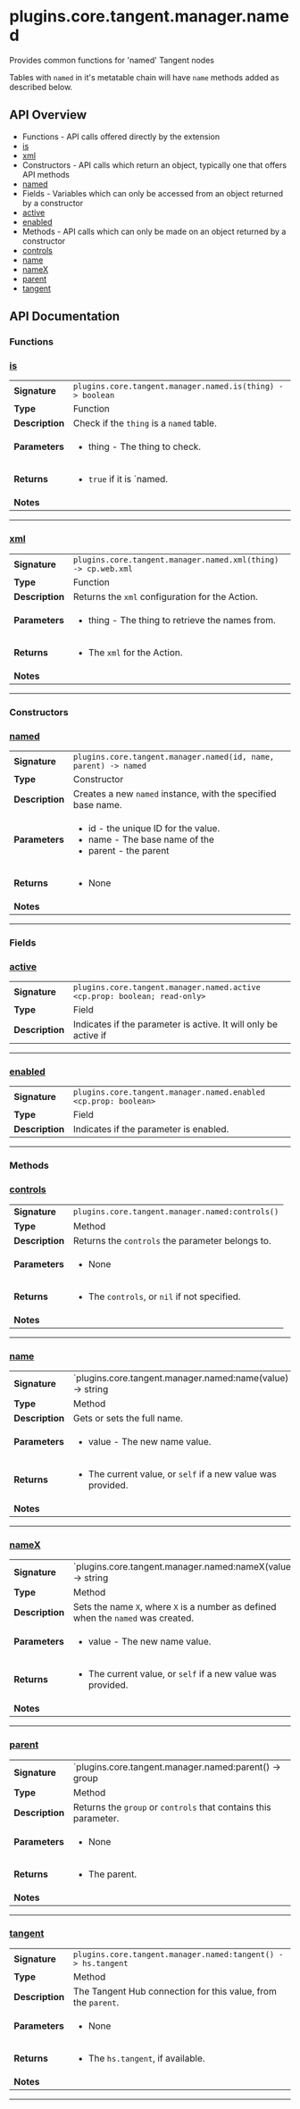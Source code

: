 # plugins.core.tangent.manager.named

Provides common functions for 'named' Tangent nodes

Tables with `named` in it's metatable chain will have `name` methods added
as described below.

## API Overview
* Functions - API calls offered directly by the extension
 * [is](#is)
 * [xml](#xml)
* Constructors - API calls which return an object, typically one that offers API methods
 * [named](#named)
* Fields - Variables which can only be accessed from an object returned by a constructor
 * [active](#active)
 * [enabled](#enabled)
* Methods - API calls which can only be made on an object returned by a constructor
 * [controls](#controls)
 * [name](#name)
 * [nameX](#nameX)
 * [parent](#parent)
 * [tangent](#tangent)

## API Documentation

### Functions


### [is](#is)

|                                             |                                                                                     |
| --------------------------------------------|-------------------------------------------------------------------------------------|
| **Signature**                               | `plugins.core.tangent.manager.named.is(thing) -> boolean`                                                                    |
| **Type**                                    | Function                                                                     |
| **Description**                             | Check if the `thing` is a `named` table.                                                                     |
| **Parameters**                              | <ul><li>thing     - The thing to check.</li></ul> |
| **Returns**                                 | <ul><li>`true` if it is `named.</li></ul>          |
| **Notes**                                   | <ul></ul>                |

---

### [xml](#xml)

|                                             |                                                                                     |
| --------------------------------------------|-------------------------------------------------------------------------------------|
| **Signature**                               | `plugins.core.tangent.manager.named.xml(thing) -> cp.web.xml`                                                                    |
| **Type**                                    | Function                                                                     |
| **Description**                             | Returns the `xml` configuration for the Action.                                                                     |
| **Parameters**                              | <ul><li>thing     - The thing to retrieve the names from.</li></ul> |
| **Returns**                                 | <ul><li>The `xml` for the Action.</li></ul>          |
| **Notes**                                   | <ul></ul>                |

---
### Constructors


### [named](#named)

|                                             |                                                                                     |
| --------------------------------------------|-------------------------------------------------------------------------------------|
| **Signature**                               | `plugins.core.tangent.manager.named(id, name, parent) -> named`                                                                    |
| **Type**                                    | Constructor                                                                     |
| **Description**                             | Creates a new `named` instance, with the specified base name.                                                                     |
| **Parameters**                              | <ul><li>id - the unique ID for the value.</li><li>name - The base name of the</li><li>parent - the parent</li></ul> |
| **Returns**                                 | <ul><li>None</li></ul>          |
| **Notes**                                   | <ul></ul>                |

---
### Fields


### [active](#active)

|                                             |                                                                                     |
| --------------------------------------------|-------------------------------------------------------------------------------------|
| **Signature**                               | `plugins.core.tangent.manager.named.active <cp.prop: boolean; read-only>`                                                                    |
| **Type**                                    | Field                                                                     |
| **Description**                             | Indicates if the parameter is active. It will only be active if                                                                     |

---

### [enabled](#enabled)

|                                             |                                                                                     |
| --------------------------------------------|-------------------------------------------------------------------------------------|
| **Signature**                               | `plugins.core.tangent.manager.named.enabled <cp.prop: boolean>`                                                                    |
| **Type**                                    | Field                                                                     |
| **Description**                             | Indicates if the parameter is enabled.                                                                     |

---
### Methods


### [controls](#controls)

|                                             |                                                                                     |
| --------------------------------------------|-------------------------------------------------------------------------------------|
| **Signature**                               | `plugins.core.tangent.manager.named:controls()`                                                                    |
| **Type**                                    | Method                                                                     |
| **Description**                             | Returns the `controls` the parameter belongs to.                                                                     |
| **Parameters**                              | <ul><li>None</li></ul> |
| **Returns**                                 | <ul><li>The `controls`, or `nil` if not specified.</li></ul>          |
| **Notes**                                   | <ul></ul>                |

---

### [name](#name)

|                                             |                                                                                     |
| --------------------------------------------|-------------------------------------------------------------------------------------|
| **Signature**                               | `plugins.core.tangent.manager.named:name(value) -> string | self`                                                                    |
| **Type**                                    | Method                                                                     |
| **Description**                             | Gets or sets the full name.                                                                     |
| **Parameters**                              | <ul><li>value - The new name value.</li></ul> |
| **Returns**                                 | <ul><li>The current value, or `self` if a new value was provided.</li></ul>          |
| **Notes**                                   | <ul></ul>                |

---

### [nameX](#nameX)

|                                             |                                                                                     |
| --------------------------------------------|-------------------------------------------------------------------------------------|
| **Signature**                               | `plugins.core.tangent.manager.named:nameX(value) -> string | self`                                                                    |
| **Type**                                    | Method                                                                     |
| **Description**                             | Sets the name `X`, where `X` is a number as defined when the `named` was created.                                                                     |
| **Parameters**                              | <ul><li>value - The new name value.</li></ul> |
| **Returns**                                 | <ul><li>The current value, or `self` if a new value was provided.</li></ul>          |
| **Notes**                                   | <ul></ul>                |

---

### [parent](#parent)

|                                             |                                                                                     |
| --------------------------------------------|-------------------------------------------------------------------------------------|
| **Signature**                               | `plugins.core.tangent.manager.named:parent() -> group | controls`                                                                    |
| **Type**                                    | Method                                                                     |
| **Description**                             | Returns the `group` or `controls` that contains this parameter.                                                                     |
| **Parameters**                              | <ul><li>None</li></ul> |
| **Returns**                                 | <ul><li>The parent.</li></ul>          |
| **Notes**                                   | <ul></ul>                |

---

### [tangent](#tangent)

|                                             |                                                                                     |
| --------------------------------------------|-------------------------------------------------------------------------------------|
| **Signature**                               | `plugins.core.tangent.manager.named:tangent() -> hs.tangent`                                                                    |
| **Type**                                    | Method                                                                     |
| **Description**                             | The Tangent Hub connection for this value, from the `parent`.                                                                     |
| **Parameters**                              | <ul><li>None</li></ul> |
| **Returns**                                 | <ul><li>The `hs.tangent`, if available.</li></ul>          |
| **Notes**                                   | <ul></ul>                |

---
